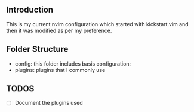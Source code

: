 ## Introduction

This is my current nvim configuration which started with kickstart.vim and then it was modified as per my preference.

## Folder Structure

- config: this folder includes basis configuration:
- plugins: plugins that I commonly use

## TODOS

- [ ] Document the plugins used
